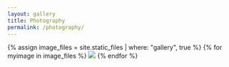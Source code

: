 ```yaml
---
layout: gallery
title: Photography
permalink: /photography/
---
```

<div id="mylightbox"></div>
<section id="photos">
{% assign image_files = site.static_files | where: "gallery", true %}
{% for myimage in image_files %}
<a href="#" data-featherlight="{{ myimage.path }}"><img src="{{ myimage.path }}"/></a>
{% endfor %}
</section>
